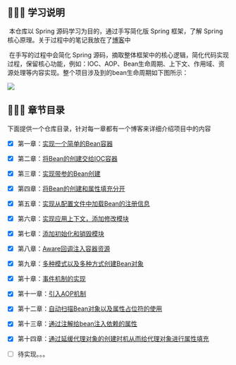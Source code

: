 ## 📢📢📢 学习说明

​		本仓库以 Spring 源码学习为目的，通过手写简化版 Spring 框架，了解 Spring 核心原理。关于过程中的笔记我放在了[博客](https://zzzicode.github.io/)中

​		在手写的过程中会简化 Spring 源码，摘取整体框架中的核心逻辑，简化代码实现过程，保留核心功能，例如：IOC、AOP、Bean生命周期、上下文、作用域、资源处理等内容实现。整个项目涉及到的bean生命周期如下图所示：

![](https://zzzi-img-1313100942.cos.ap-beijing.myqcloud.com/img/202311031622044.png)

## 📑📑📑 章节目录

​		下面提供一个仓库目录，针对每一章都有一个博客来详细介绍项目中的内容

- [x] 第一章：[实现一个简单的Bean容器](https://zzzicode.github.io/post/small_spring01/)

- [x] 第二章：[将Bean的创建交给IOC容器](https://zzzicode.github.io/post/small_spring02/)

- [x] 第三章：[实现带参的Bean创建](https://zzzicode.github.io/post/small_spring03/)

- [x] 第四章：[将Bean的创建和属性填充分开](https://zzzicode.github.io/post/small_spring04/)

- [x] 第五章：[实现从配置文件中加载Bean的注册信息](https://zzzicode.github.io/post/small_spring05/)

- [x] 第六章：[实现应用上下文，添加修改模块](https://zzzicode.github.io/post/small_spring06/)

- [x] 第七章：[添加初始化和销毁模块](https://zzzicode.github.io/post/small_spring07/)

- [x] 第八章：[Aware回调注入容器资源](https://zzzicode.github.io/post/small_spring08/)

- [x] 第九章：[多种模式以及多种方式创建Bean对象](https://zzzicode.github.io/post/small_spring09/)

- [x] 第十章：[事件机制的实现](https://zzzicode.github.io/post/small_spring10/)

- [x] 第十一章：[引入AOP机制](https://zzzicode.github.io/post/small_spring11/)

- [x] 第十二章：[自动扫描Bean对象以及属性占位符的使用](https://zzzicode.github.io/post/small_spring12/)

- [x] 第十三章：[通过注解给bean注入依赖的属性](https://zzzicode.github.io/post/small_spring13/)

- [x] 第十四章：[通过延缓代理对象的创建时机从而给代理对象进行属性填充](https://zzzicode.github.io/post/small_spring14/)

- [ ] 待实现。。。

  